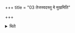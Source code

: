 +++
title = "03 तेजस्वदस्तु मे मुखमिति"

+++

<details><summary>थिते</summary>

तेजस्वदस्तु मे मुखमिति प्रतिगृह्य भक्षयति ३
</details>
